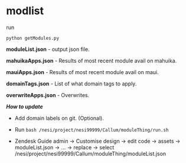 # modlist

run
```
python getModules.py
```

**moduleList.json** - output json file.

**mahuikaApps.json** - Results of most recent module avail on mahuika.

**mauiApps.json** - Results of most recent module avail on maui.

**domainTags.json** - List of what domain tags to apply.

**overwriteApps.json** - Overwrites.


***How to update***

* Add domain labels on git. (Optional).

* Run ```bash /nesi/project/nesi99999/Callum/moduleThing/run.sh```

* Zendesk Guide admin → Customise design → edit code → assets → moduleList.json → ... → replace → select /nesi/project/nesi99999/Callum/moduleThing/moduleList.json
